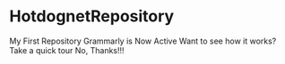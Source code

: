 # HotdognetRepository
My First Repository
Grammarly is Now Active
Want to see how it works?
Take a quick tour 
No, Thanks!!!
